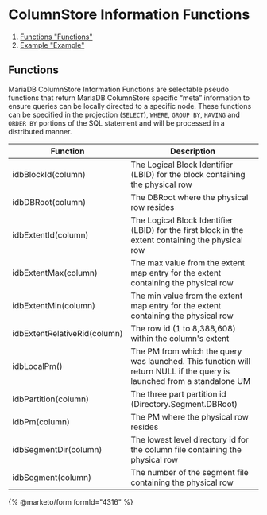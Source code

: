 # ColumnStore Information Functions

1. [Functions "Functions"](columnstore-information-functions.md#functions)
2. [Example "Example"](columnstore-information-functions.md#example)

## Functions

MariaDB ColumnStore Information Functions are selectable pseudo functions that return MariaDB ColumnStore specific “meta” information to ensure queries can be locally directed to a specific node. These functions can be specified in the projection (`SELECT`), `WHERE`, `GROUP BY`, `HAVING` and `ORDER BY` portions of the SQL statement and will be processed in a distributed manner.

| Function                     | Description                                                                                                            |
| ---------------------------- | ---------------------------------------------------------------------------------------------------------------------- |
| idbBlockId(column)           | The Logical Block Identifier (LBID) for the block containing the physical row                                          |
| idbDBRoot(column)            | The DBRoot where the physical row resides                                                                              |
| idbExtentId(column)          | The Logical Block Identifier (LBID) for the first block in the extent containing the physical row                      |
| idbExtentMax(column)         | The max value from the extent map entry for the extent containing the physical row                                     |
| idbExtentMin(column)         | The min value from the extent map entry for the extent containing the physical row                                     |
| idbExtentRelativeRid(column) | The row id (1 to 8,388,608) within the column's extent                                                                 |
| idbLocalPm()                 | The PM from which the query was launched. This function will return NULL if the query is launched from a standalone UM |
| idbPartition(column)         | The three part partition id (Directory.Segment.DBRoot)                                                                 |
| idbPm(column)                | The PM where the physical row resides                                                                                  |
| idbSegmentDir(column)        | The lowest level directory id for the column file containing the physical row                                          |
| idbSegment(column)           | The number of the segment file containing the physical row                                                             |

{% @marketo/form formId="4316" %}
